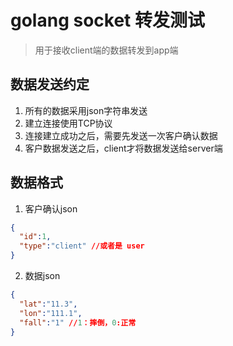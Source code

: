 
golang socket 转发测试
====

>  用于接收client端的数据转发到app端

## 数据发送约定

1. 所有的数据采用json字符串发送
2. 建立连接使用TCP协议
3. 连接建立成功之后，需要先发送一次客户确认数据
4. 客户数据发送之后，client才将数据发送给server端

## 数据格式

1. 客户确认json

```json
{
  "id":1,
  "type":"client" //或者是 user
}
```

2. 数据json

```json
{
  "lat":"11.3",
  "lon":"111.1",
  "fall":"1" //1：摔倒，0:正常
}
```

